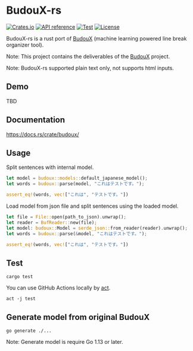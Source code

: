 # BudouX-rs

[![Crates.io](https://img.shields.io/crates/v/budoux.svg)](https://crates.io/crates/budoux)
[![API reference](https://docs.rs/budoux/badge.svg)](https://docs.rs/crate/budoux/)
[![Test](https://github.com/sg0hsmt/budoux-rs/actions/workflows/test.yaml/badge.svg)](https://github.com/sg0hsmt/budoux-rs/actions/workflows/test.yaml)
[![License](https://img.shields.io/github/license/sg0hsmt/budoux-rs.svg)](https://github.com/sg0hsmt/budoux-rs/blob/master/LICENSE)

BudouX-rs is a rust port of [BudouX](https://github.com/google/budoux) (machine learning powered line break organizer tool).

Note:
This project contains the deliverables of the [BudouX](https://github.com/google/budoux) project.

Note:
BudouX-rs supported plain text only, not supports html inputs.

## Demo

TBD

## Documentation

https://docs.rs/crate/budoux/

## Usage

Split sentences with internal model.

```rust
let model = budoux::models::default_japanese_model();
let words = budoux::parse(model, "これはテストです。");

assert_eq!(words, vec!["これは", "テストです。"])
```

Load model from json file and split sentences using the loaded model.

```rust
let file = File::open(path_to_json).unwrap();
let reader = BufReader::new(file);
let model: budoux::Model = serde_json::from_reader(reader).unwrap();
let words = budoux::parse(&model, "これはテストです。");

assert_eq!(words, vec!["これは", "テストです。"])
```

## Test

```console
cargo test
```

You can use GitHub Actions locally by [act](https://github.com/nektos/act).

```console
act -j test
```

## Generate model from original BudouX

```console
go generate ./...
```

Note:
Generate model is require Go 1.13 or later.
